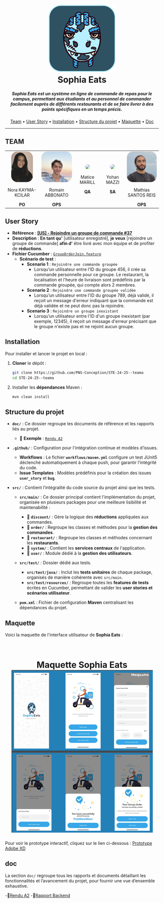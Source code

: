 <h1 align="center">
  <br>
  <img src="./doc/assets/logo.png">
  <br>
  Sophia Eats
  <br>
</h1>

<h5 align="center">Sophia Eats est un système en ligne de commande de repas pour le campus, 
permettant aux étudiants et au personnel de commander facilement auprès de différents restaurants 
et de se faire livrer à des points spécifiques en un temps précis.</h5>

<p align="center">
  <a href="#team">Team</a> •
  <a href="#user-story">User Story</a> •
  <a href="#installation">Installation</a> •
  <a href="#structure-du-projet">Structure du projet</a> •
  <a href="#maquette">Maquette</a> •
  <a href="#doc">Doc</a>
</p>

---
## TEAM

<div align="center">
    <table style="border: none;">
        <tr>
            <td align="center" style="border: none;">
                <img src="./doc/assets/teampics/Nora.png" width="auto" height="100" style="border-radius: 20px;">
                <p>Nora KAYMA-KCILAR</p>
                <span style="font-weight: bold;">PO</span>
            </td>
            <td align="center" style="border: none;">
                <img src="./doc/assets/teampics/romain.jfif" width="100" height="auto" style="border-radius: 20px;">
                <p>Romain ABBONATO</p>
                <span style="font-weight: bold;">OPS</span>
            </td>
            <td align="center" style="border: none;">
                <img src="./doc/assets/teampics/matice.png" width="auto" height="100" style="border-radius: 20px;">
                <p>Matice MARILL</p>
                <span style="font-weight: bold;">QA</span>
            </td>
            <td align="center" style="border: none;">
                <img src="./doc/assets/teampics/yohan.png" width="100" height="auto" style="border-radius: 20px;">
                <p>Yohan MAZZI</p>
                <span style="font-weight: bold;">SA</span>
            </td>
            <td align="center" style="border: none;">
                <img src="./doc/assets/teampics/mathias.png" width="100" height="auto" style="border-radius: 20px;">
                <p>Mathias SANTOS REIS</p>
                <span style="font-weight: bold;">OPS</span>
            </td>
        </tr>
    </table>
</div>




## User Story

- **Référence** : [**[US] - Rejoindre un groupe de commande #37**](https://github.com/PNS-Conception/STE-24-25--teama/issues/37) 
- **Description** : **En tant qu'** [utilisateur enregistré], **je veux** [rejoindre un groupe de commande] **afin d'** être livré avec mon équipe et de profiter de **réductions**.   
- **Fichier Cucumber** : [`GroupOrderJoin.feature`](src/test/resources/features.steats/GroupOrderJoin.feature)
  - **Scénario de test** : 
    - **Scenario 1** : `Rejoindre une commande groupée`
      - Lorsqu’un utilisateur entre l’ID du groupe 456, il crée sa commande personnelle pour ce groupe. Le restaurant, la localisation et l'heure de livraison sont prédéfinis par la commande groupée, qui compte alors 2 membres.
    - **Scenario 2** : `Rejoindre une commande groupée validée`
      - Lorsqu’un utilisateur entre l'ID du groupe 789, déjà validé, il reçoit un message d'erreur indiquant que la commande est déjà validée et ne peut donc pas la rejoindre.
    - **Scenario 3** : `Rejoindre un groupe inexistant`
      - Lorsqu’un utilisateur entre l'ID d'un groupe inexistant (par exemple, 12345), il reçoit un message d'erreur précisant que le groupe n'existe pas et ne rejoint aucun groupe.


## Installation

Pour installer et lancer le projet en local :

1. **Cloner** le dépôt :
   ```bash
   git clone https://github.com/PNS-Conception/STE-24-25--teama
   cd STE-24-25--teama
   ```

2. Installer les **dépendances** Maven :
   ```bash
   mvn clean install
   ```

## Structure du projet

- **`doc/`** : Ce dossier regroupe les documents de référence et les rapports liés au projet.
  - 📄 **Exemple** : [`Rendu A2`](./doc/RenduA2.pdf)

- **`.github/`** : Configuration pour l'intégration continue et modèles d’issues.
  - **Workflows** : Le fichier **`workflows/maven.yml`** configure un test JUnit5 déclenché automatiquement à chaque push, pour garantir l’intégrité du code.
  - **Issue Templates** : Modèles prédéfinis pour la création des issues **`user_story`** et **`bug`**.

- **`src/`** : Contient l’intégralité du code source du projet ainsi que les tests.
  
  - **`src/main/`** : Ce dossier principal contient l'implémentation du projet, organisée en plusieurs packages pour une meilleure lisibilité et maintenabilité :
    - 📂 **`discount/`** : Gère la logique des **réductions** appliquées aux commandes.
    - 📂 **`order/`** : Regroupe les classes et méthodes pour la **gestion des commandes**.
    - 📂 **`restaurant/`** : Regroupe les classes et méthodes concernant les **restaurants**.
    - 📂 **`system/`** : Contient les **services centraux** de l'application.
    - 📂 **`user/`** : Module dédié à la **gestion des utilisateurs**.

  - **`src/test/`** : Dossier dédié aux tests.
    - **`src/test/java/`** : Inclut les **tests unitaires** de chaque package, organisés de manière cohérente avec `src/main`.
    - **`src/test/resources/`** : Regroupe toutes les **features de tests** écrites en Cucumber, permettant de valider les **user stories et scénarios utilisateur**.

  - **`pom.xml`** : Fichier de configuration **Maven** centralisant les dépendances du projet.

  
## Maquette

Voici la maquette de l'interface utilisateur de **Sophia Eats** :

<h1 align="center">
  <br>
  Maquette Sophia Eats
  <br>
  <img src="./doc/assets/maquette-1.png">
</h1>

Pour voir le prototype interactif, cliquez sur le lien ci-dessous :
[Prototype Adobe XD](https://xd.adobe.com/view/40ccc17d-b58b-42cf-a602-96d7f7f0dd70-159f/)


## doc
La section `doc/` regroupe tous les rapports et documents détaillant les fonctionnalités et l’avancement du projet, pour fournir une vue d’ensemble exhaustive.

-📄[Rendu A2](./doc/RenduA2.pdf)
-📄[Rapport Backend](./doc/Rapport-backend.md)
